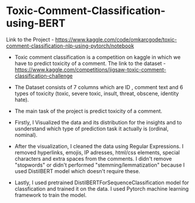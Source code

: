 # Toxic-Comment-Classification-using-BERT

Link to the Project - https://www.kaggle.com/code/omkarcgode/toxic-comment-classification-nlp-using-pytorch/notebook

* Toxic comment classification is a competition on kaggle in which we have to predict toxicity of a comment.
The link to the dataset - https://www.kaggle.com/competitions/jigsaw-toxic-comment-classification-challenge

* The Dataset consists of 7 columns which are ID , comment text and 6 types of toxicity (toxic, severe toxic, insult, threat, obscene, identity hate). 

* The main task of the project is predict toxicity of a comment.

* Firstly, I Visualized the data and its distribution for the insights and to usnderstand which type of prediction task it actually is (ordinal, nominal).

* After the visualization, I cleaned the data using Regular Expressions. I removed hyperlinks, emojis, IP adresses, html/css elements, special characters and extra spaces from the comments. I didn't remove "stopwords" or didn't performed "stemming/lemmatization" because I used DistilBERT model which doesn't require these.

* Lastly, I used pretrained DistilBERTForSequenceClassification model for classfication and trained it on the data. I used Pytorch machine learning framework to train the model.

